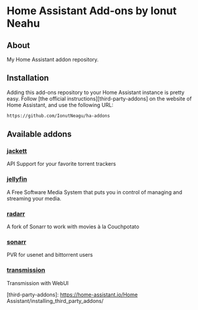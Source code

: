 # Home Assistant Add-ons by Ionut Neahu

## About
My Home Assistant addon repository.

## Installation

Adding this add-ons repository to your Home Assistant instance is
pretty easy. Follow [the official instructions][third-party-addons] on the
website of Home Assistant, and use the following URL:

```txt
https://github.com/IonutNeagu/ha-addons
```

## Available addons

[//]: # (ADDONLIST_START)

### [jackett](jackett/)
API Support for your favorite torrent trackers

### [jellyfin](jellyfin/)
A Free Software Media System that puts you in control of managing and streaming your media.

### [radarr](radarr/)
A fork of Sonarr to work with movies à la Couchpotato

### [sonarr](sonarr/)
PVR for usenet and bittorrent users

### [transmission](transmission/)
Transmission with WebUI


[//]: # (ADDONLIST_END)

[third-party-addons]: https://home-assistant.io/Home Assistant/installing_third_party_addons/